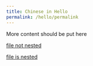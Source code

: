 ```yaml
---
title: Chinese in Hello
permalink: /hello/permalink
---
```

More content should be put here

[file not nested](/files/serverless.pdf)

[file is nested](/files/hello/serverless2.pdf)